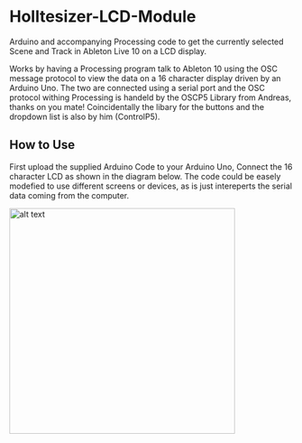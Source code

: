 # Holltesizer-LCD-Module
Arduino and accompanying Processing code to get the currently selected Scene and Track in Ableton Live 10 on a LCD display.

Works by having a Processing program talk to Ableton 10 using the OSC message protocol to view the data on a 16 character display driven by an Arduino Uno. The two are connected using a serial port and the OSC protocol withing Processing is handeld by the OSCP5 Library from Andreas, thanks on you mate! Coincidentally the libary for the buttons and the dropdown list is also by him (ControlP5).

## How to Use
First upload the supplied Arduino Code to your Arduino Uno, Connect the 16 character LCD as shown in the diagram below. The code could be easely modefied to use different screens or devices, as is just intereperts the serial data coming from the computer.

<img src="https://camo.githubusercontent.com/2bb8f4688269b6e60599c802cd834f8d6cd36f5f/687474703a2f2f312e62702e626c6f6773706f742e636f6d2f2d615372334d577a454c4b632f5648436e485168527168492f41414141414141415342592f4b66314f50567a6f43784d2f73313630302f6c636425324261726475696e6f5f776974686f75745f706f74656e74696f6d65746572312e6a7067" alt="alt text" width="auto" height="400">

